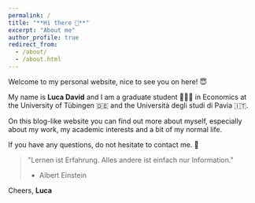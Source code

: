 ```yaml
---
permalink: /
title: "**Hi there 👋**"
excerpt: "About me"
author_profile: true
redirect_from: 
  - /about/
  - /about.html
---
```


Welcome to my personal website, nice to see you on here! 😇

My name is **Luca David** and I am a graduate student 👨🏼‍🎓 in Economics at the University of Tübingen 🇩🇪 and the Università degli studi di Pavia 🇮🇹.

On this blog-like website you can find out more about myself, especially about my work, my academic interests and a bit of my normal life. 

If you have any questions, do not hesitate to contact me. 📧

> "Lernen ist Erfahrung. Alles andere ist einfach nur Information." <br />
> - Albert Einstein

Cheers, **Luca**
